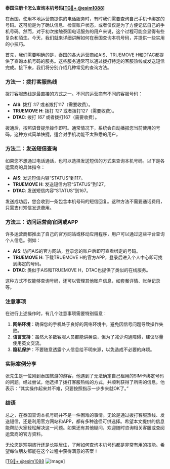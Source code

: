 **泰国注册卡怎么查询本机号码[[TG💪+ @esim1088](https://t.me/s/esim1088)]**

在泰国，使用本地运营商提供的电话服务时，有时我们需要查询自己手机卡绑定的号码。这可能是为了确认信息、检查账户状态，或者仅仅是为了方便记忆自己的手机号码。然而，对于初次接触泰国电话服务的用户来说，这个过程可能会显得有些复杂和陌生。今天，我们就来详细讲解如何在泰国查询本机号码，并提供一些实用的小技巧。

首先，我们需要明确的是，泰国的各大运营商如AIS、TRUEMOVE H和DTAC都提供了查询本机号码的服务。这些服务通常可以通过拨打特定的客服热线或发送短信完成。接下来，我们将分别介绍几种常见的查询方法。

### 方法一：拨打客服热线

拨打客服热线是最直接的方式之一。不同的运营商有不同的客服号码：

- **AIS**: 拨打 *117* 或者拨打117（需要收费）。
- **TRUEMOVE H**: 拨打 *127* 或者拨打127（需要收费）。
- **DTAC**: 拨打 *167* 或者拨打167（需要收费）。

拨通后，按照语音提示操作即可。通常情况下，系统会自动播报您当前使用的号码。这种方式简单快捷，适合对手机功能不太熟悉的用户。

### 方法二：发送短信查询

如果您不想通过电话通话，也可以选择发送短信的方式来查询本机号码。以下是各运营商的具体指令：

- **AIS**: 发送短信内容“STATUS”到117。
- **TRUEMOVE H**: 发送短信内容“STATUS”到127。
- **DTAC**: 发送短信内容“STATUS”到167。

发送成功后，您会收到一条包含本机号码的短信回复。这种方法不需要通话费用，只需支付短信发送费用。

### 方法三：访问运营商官网或APP

许多运营商都推出了自己的官方网站或移动应用程序，用户可以通过这些平台查询个人信息。例如：

- **AIS**: 访问AIS的官方网站，登录您的账户后即可查看绑定的号码。
- **TRUEMOVE H**: 下载TRUEMOVE H的官方APP，登录后进入个人中心即可找到绑定的号码。
- **DTAC**: 类似于AIS和TRUEMOVE H，DTAC也提供了类似的在线服务。

这种方式不仅能够查询号码，还可以管理其他账户信息，如套餐详情、账单记录等。

### 注意事项

在进行上述操作时，有几个注意事项需要特别留意：

1. **网络环境**：确保您的手机处于良好的网络环境中，避免因信号问题导致操作失败。
2. **语言支持**：虽然大多数客服人员都能讲英语，但为了减少沟通障碍，建议尽量使用英文交流。
3. **隐私保护**：不要随意透露个人信息给不明来源，以免造成不必要的麻烦。

### 实际案例分享

张先生是一位刚到泰国旅游的游客，他遇到了无法确定自己租用的SIM卡绑定号码的问题。经过尝试，他选择了拨打客服热线的方式，并顺利获得了所需的信息。他表示：“其实操作起来并不难，只要按照指示一步步来就OK了。”

### 结语

总之，在泰国查询本机号码并不是一件困难的事情。无论是通过拨打客服热线、发送短信，还是利用官方网站和APP，都有多种途径可供选择。希望本文提供的信息能帮助大家轻松解决这一问题。如果还有其他疑问，欢迎随时咨询相关客服或查阅运营商的官方资料。

无论您是短期旅行还是长期居住，了解如何查询本机号码都是非常有用的技能。希望每位朋友都能在这个过程中获得满意的答案！

[[TG💪+ @esim1088](https://t.me/s/esim1088) ![Image](https://i.postimg.cc/4NQfJmqS/Snipaste-2025-05-13-00-14-12.png)]